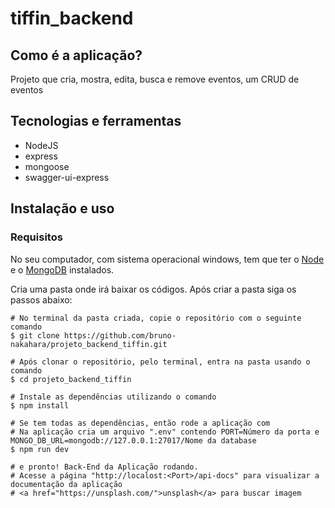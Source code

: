 <h1>tiffin_backend</h1>

<h2>Como é a aplicação?</h2>

<p>Projeto que cria, mostra, edita, busca e remove eventos, um CRUD de eventos</p>

<h2>Tecnologias e ferramentas</h2>

<ul>
  <li>NodeJS</li>
  <li>express</li>
  <li>mongoose</li>
  <li>swagger-ui-express</li>
</ul>

<h2>Instalação e uso</h2>

<h3>Requisitos</h3>
<p>No seu computador, com sistema operacional windows, tem que ter o <a href="https://nodejs.org/pt-br/download/">Node</a> e o <a href="https://www.mongodb.com/try/download/community">MongoDB</a> instalados.</p>

<p>Cria uma pasta onde irá baixar os códigos. Após criar a pasta siga os passos abaixo:</p>

```
# No terminal da pasta criada, copie o repositório com o seguinte comando
$ git clone https://github.com/bruno-nakahara/projeto_backend_tiffin.git

# Após clonar o repositório, pelo terminal, entra na pasta usando o comando
$ cd projeto_backend_tiffin

# Instale as dependências utilizando o comando 
$ npm install

# Se tem todas as dependências, então rode a aplicação com
# Na aplicação cria um arquivo ".env" contendo PORT=Número da porta e MONGO_DB_URL=mongodb://127.0.0.1:27017/Nome da database
$ npm run dev

# e pronto! Back-End da Aplicação rodando.
# Acesse a página "http://localost:<Port>/api-docs" para visualizar a documentação da aplicação
# <a href="https://unsplash.com/">unsplash</a> para buscar imagem
```


